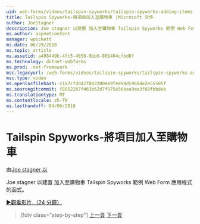 ```yaml
---
uid: web-forms/videos/tailspin-spyworks/tailspin-spyworks-adding-items-to-the-shopping-cart
title: Tailspin Spyworks-將項目加入至購物車 |Microsoft 文件
author: JoeStagner
description: Joe stagner 以建置 加入至購物車 Tailspin Spyworks 範例 Web Form 應用程式的函式。
ms.author: aspnetcontent
manager: wpickett
ms.date: 06/29/2010
ms.topic: article
ms.assetid: a408449b-4fc5-4659-8bb6-801404cfbd8f
ms.technology: dotnet-webforms
ms.prod: .net-framework
msc.legacyurl: /web-forms/videos/tailspin-spyworks/tailspin-spyworks-adding-items-to-the-shopping-cart
msc.type: video
ms.openlocfilehash: c1a7cfdd42f882200ee9fee94d5969de2e55505f
ms.sourcegitcommit: f8852267f463b62d7f975e56bea9aa3f68fbbdeb
ms.translationtype: MT
ms.contentlocale: zh-TW
ms.lasthandoff: 04/06/2018
---
```

<a name="tailspin-spyworks---adding-items-to-the-shopping-cart"></a>Tailspin Spyworks-將項目加入至購物車
====================
由[Joe stagner 以](https://github.com/JoeStagner)

Joe stagner 以建置 加入至購物車 Tailspin Spyworks 範例 Web Form 應用程式的函式。

[&#9654;觀看影片 （24 分鐘）](https://channel9.msdn.com/Blogs/ASP-NET-Site-Videos/tailspin-spyworks-adding-items-to-the-shopping-cart)

> [!div class="step-by-step"]
> [上一頁](tailspin-spyworks-display-per-product-details.md)
> [下一頁](tailspin-spyworks-display-shopping-cart.md)
